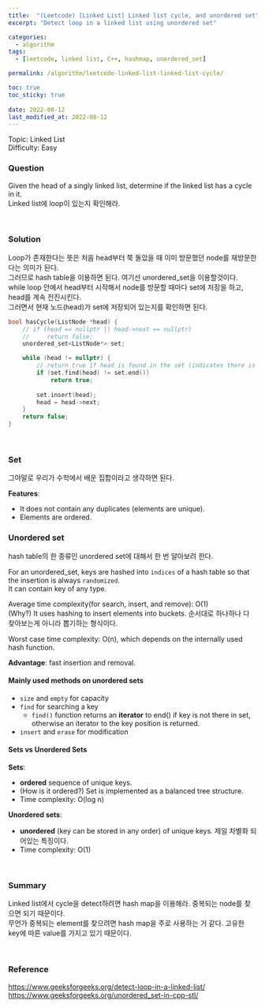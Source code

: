 ```yaml
---
title:  "(Leetcode) [Linked List] Linked list cycle, and unordered set"
excerpt: "Detect loop in a linked list using unordered set"

categories:
  - algorithm
tags:
  - [leetcode, linked list, C++, hashmap, unordered_set]

permalink: /algorithm/leetcode-linked-list-linked-list-cycle/

toc: true
toc_sticky: true
 
date: 2022-08-12
last_modified_at: 2022-08-12
---
```


Topic: Linked List    
Difficulty: Easy

### Question
Given the head of a singly linked list, determine if the linked list has a cycle in it.  
Linked list에 loop이 있는지 확인해라.

<br>

### Solution
Loop가 존재한다는 뜻은 처음 head부터 쭉 돌았을 때 이미 방문했던 node를 재방문한다는 의미가 된다.  
그러므로 hash table을 이용하면 된다. 여기선 unordered_set을 이용할것이다.  
while loop 안에서 head부터 시작해서 node를 방문할 때마다 set에 저장을 하고, head를 계속 전진시킨다.  
그러면서 현재 노드(head)가 set에 저장되어 있는지를 확인하면 된다.

```cpp
bool hasCycle(ListNode *head) {
    // if (head == nullptr || head->next == nullptr)
    //     return false;
    unordered_set<ListNode*> set;

    while (head != nullptr) {
        // return true if head is found in the set (indicates there is a loop)
        if (set.find(head) != set.end())
            return true;
        
        set.insert(head);
        head = head->next;
    }
    return false;
}
```

<br>

### Set
그야말로 우리가 수학에서 배운 집합이라고 생각하면 된다.

**Features**:
- It does not contain any duplicates (elements are unique).
- Elements are ordered.

### Unordered set
hash table의 한 종류인 unordered set에 대해서 한 번 알아보려 한다.

For an unordered_set, keys are hashed into `indices` of a hash table so that the insertion is always `randomized`.  
It can contain key of any type.  

Average time complexity(for search, insert, and remove): O(1)  
(Why?) It uses hashing to insert elements into buckets. 순서대로 하나하나 다 찾아보는게 아니라 뽑기하는 형식이다.  

Worst case time complexity: O(n), which depends on the internally used hash function.  

**Advantage**: fast insertion and removal.

#### Mainly used methods on unordered sets
- `size` and `empty` for capacity
- `find` for searching a key
  - `find()` function returns an **iterator** to end() if key is not there in set, otherwise an iterator to the key position is returned.
- `insert` and `erase` for modification


#### Sets vs Unordered Sets
**Sets**:
- **ordered** sequence of unique keys.
- (How is it ordered?) Set is implemented as a balanced tree structure.
- Time complexity: O(log n)
  
**Unordered sets**:
- **unordered** (key can be stored in any order) of unique keys. 제일 차별화 되어있는 특징이다.
- Time complexity: O(1)


<br>

### Summary
Linked list에서 cycle을 detect하려면 hash map을 이용해라. 중복되는 node를 찾으면 되기 때문이다.  
무언가 중복되는 element를 찾으려면 hash map을 주로 사용하는 거 같다. 고유한 key에 따른 value를 가지고 있기 때문이다.

<br>

### Reference
<https://www.geeksforgeeks.org/detect-loop-in-a-linked-list/>
<https://www.geeksforgeeks.org/unordered_set-in-cpp-stl/>